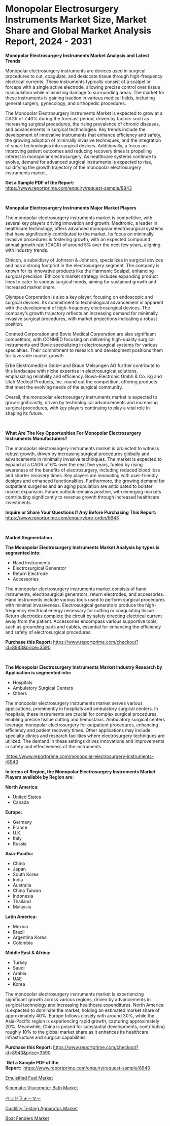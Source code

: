<p><h1>Monopolar Electrosurgery Instruments Market Size, Market Share and Global Market Analysis Report, 2024 - 2031</h1></p><p><strong>Monopolar Electrosurgery Instruments Market Analysis and Latest Trends</strong></p>
<p><p>Monopolar electrosurgery instruments are devices used in surgical procedures to cut, coagulate, and desiccate tissue through high-frequency electrical currents. These instruments typically consist of a scalpel or forceps with a single active electrode, allowing precise control over tissue manipulation while minimizing damage to surrounding areas. The market for these instruments is gaining traction in various medical fields, including general surgery, gynecology, and orthopedic procedures.</p><p>The Monopolar Electrosurgery Instruments Market is expected to grow at a CAGR of 7.40% during the forecast period, driven by factors such as increasing surgical procedures, the rising prevalence of chronic diseases, and advancements in surgical technologies. Key trends include the development of innovative instruments that enhance efficiency and safety, the growing adoption of minimally invasive techniques, and the integration of smart technologies into surgical devices. Additionally, a focus on improving patient outcomes and reducing recovery times is propelling interest in monopolar electrosurgery. As healthcare systems continue to evolve, demand for advanced surgical instruments is expected to rise, solidifying the growth trajectory of the monopolar electrosurgery instruments market.</p></p>
<p><strong>Get a Sample PDF of the Report:&nbsp;</strong> <a href="https://www.reportprime.com/enquiry/request-sample/8943">https://www.reportprime.com/enquiry/request-sample/8943</a></p>
<p>&nbsp;</p>
<p><strong>Monopolar Electrosurgery Instruments Major Market Players</strong></p>
<p><p>The monopolar electrosurgery instruments market is competitive, with several key players driving innovation and growth. Medtronic, a leader in healthcare technology, offers advanced monopolar electrosurgical systems that have significantly contributed to the market. Its focus on minimally invasive procedures is fostering growth, with an expected compound annual growth rate (CAGR) of around 5% over the next few years, aligning with industry trends.</p><p>Ethicon, a subsidiary of Johnson & Johnson, specializes in surgical devices and has a strong footprint in the electrosurgery segment. The company is known for its innovative products like the Harmonic Scalpel, enhancing surgical precision. Ethicon's market strategy includes expanding product lines to cater to various surgical needs, aiming for sustained growth and increased market share.</p><p>Olympus Corporation is also a key player, focusing on endoscopic and surgical devices. Its commitment to technological advancement is apparent with the development of high-frequency electrosurgical devices. The company’s growth trajectory reflects an increasing demand for minimally invasive surgical procedures, with market projections indicating a robust position.</p><p>Conmed Corporation and Bovie Medical Corporation are also significant competitors, with CONMED focusing on delivering high-quality surgical instruments and Bovie specializing in electrosurgical systems for various specialties. Their commitment to research and development positions them for favorable market growth.</p><p>Erbe Elektromedizin GmbH and Braun Melsungen AG further contribute to this landscape with niche expertise in electrosurgical solutions, emphasizing reliability and efficiency. Bowa-Electronic Gmbh & Co. Kg and Utah Medical Products, Inc. round out the competition, offering products that meet the evolving needs of the surgical community.</p><p>Overall, the monopolar electrosurgery instruments market is expected to grow significantly, driven by technological advancements and increasing surgical procedures, with key players continuing to play a vital role in shaping its future.</p></p>
<p>&nbsp;</p>
<p><strong>What Are The Key Opportunities For Monopolar Electrosurgery Instruments Manufacturers?</strong></p>
<p><p>The monopolar electrosurgery instruments market is projected to witness robust growth, driven by increasing surgical procedures globally and advancements in minimally invasive techniques. The market is expected to expand at a CAGR of 6% over the next five years, fueled by rising awareness of the benefits of electrosurgery, including reduced blood loss and shorter recovery times. Key players are innovating with user-friendly designs and enhanced functionalities. Furthermore, the growing demand for outpatient surgeries and an aging population are anticipated to bolster market expansion. Future outlook remains positive, with emerging markets contributing significantly to revenue growth through increased healthcare investments.</p></p>
<p><strong>Inquire or Share Your Questions If Any Before Purchasing This Report:</strong> <a href="https://www.reportprime.com/enquiry/pre-order/8943">https://www.reportprime.com/enquiry/pre-order/8943</a></p>
<p>&nbsp;</p>
<p><strong>Market Segmentation</strong></p>
<p><strong>The Monopolar Electrosurgery Instruments Market Analysis by types is segmented into:</strong></p>
<p><ul><li>Hand Instruments</li><li>Electrosurgical Generator</li><li>Return Electrode</li><li>Accessories</li></ul></p>
<p><p>The monopolar electrosurgery instruments market consists of hand instruments, electrosurgical generators, return electrodes, and accessories. Hand instruments include various tools used to perform surgical procedures with minimal invasiveness. Electrosurgical generators produce the high-frequency electrical energy necessary for cutting or coagulating tissue. Return electrodes complete the circuit by safely directing electrical current away from the patient. Accessories encompass various supportive tools, such as grounding pads and cables, essential for enhancing the efficiency and safety of electrosurgical procedures.</p></p>
<p><strong>Purchase this Report:&nbsp;</strong><a href="https://www.reportprime.com/checkout?id=8943&price=3590">https://www.reportprime.com/checkout?id=8943&price=3590</a></p>
<p>&nbsp;</p>
<p><strong>The Monopolar Electrosurgery Instruments Market Industry Research by Application is segmented into:</strong></p>
<p><ul><li>Hospitals</li><li>Ambulatory Surgical Centers</li><li>Others</li></ul></p>
<p><p>The monopolar electrosurgery instruments market serves various applications, prominently in hospitals and ambulatory surgical centers. In hospitals, these instruments are crucial for complex surgical procedures, enabling precise tissue cutting and hemostasis. Ambulatory surgical centers leverage monopolar electrosurgery for outpatient procedures, enhancing efficiency and patient recovery times. Other applications may include specialty clinics and research facilities where electrosurgery techniques are utilized. The demand in these settings drives innovations and improvements in safety and effectiveness of the instruments.</p></p>
<p><a href="https://www.reportprime.com/monopolar-electrosurgery-instruments-r8943">&nbsp;https://www.reportprime.com/monopolar-electrosurgery-instruments-r8943</a></p>
<p><strong>In terms of Region, the Monopolar Electrosurgery Instruments Market Players available by Region are:</strong></p>
<p>
    <p> <strong> North America: </strong>
        <ul>
            <li>United States</li>
            <li>Canada</li>
        </ul>
        </p> 
    <p> <strong> Europe: </strong>
        <ul>
            <li>Germany</li>
            <li>France</li>
            <li>U.K.</li>
            <li>Italy</li>
            <li>Russia</li>
        </ul>
        </p> 
    <p> <strong> Asia-Pacific: </strong>
        <ul>
            <li>China</li>
            <li>Japan</li>
            <li>South Korea</li>
            <li>India</li>
            <li>Australia</li>
            <li>China Taiwan</li>
            <li>Indonesia</li>
            <li>Thailand</li>
            <li>Malaysia</li>
        </ul>
        </p> 
    <p> <strong> Latin America: </strong>
        <ul>
            <li>Mexico</li>
            <li>Brazil</li>
            <li>Argentina Korea</li>
            <li>Colombia</li>
        </ul>
        </p> 
    <p> <strong> Middle East & Africa: </strong>
        <ul>
            <li>Turkey</li>
            <li>Saudi</li>
            <li>Arabia</li>
            <li>UAE</li>
            <li>Korea</li>
        </ul>
    </p>
    </p>
<p><p>The monopolar electrosurgery instruments market is experiencing significant growth across various regions, driven by advancements in surgical technology and increasing healthcare expenditures. North America is expected to dominate the market, holding an estimated market share of approximately 40%. Europe follows closely with around 30%, while the Asia-Pacific region is experiencing rapid growth, capturing approximately 20%. Meanwhile, China is poised for substantial developments, contributing roughly 10% to the global market share as it enhances its healthcare infrastructure and surgical capabilities.</p></p>
<p><strong>Purchase this Report: </strong><a href="https://www.reportprime.com/checkout?id=8943&price=3590">https://www.reportprime.com/checkout?id=8943&price=3590</a></p>
<p>&nbsp;<strong>Get a Sample PDF of the Report:&nbsp;&nbsp;</strong><a href="https://www.reportprime.com/enquiry/request-sample/8943">https://www.reportprime.com/enquiry/request-sample/8943</a></p>
<p><strong></strong></p>
<p><p><a href="https://issuu.com/reportprime-2/docs/emulsified-fuel-market-size-2030.pp_c59d2b1b558e00">Emulsified Fuel Market</a></p><p><a href="https://www.linkedin.com/pulse/global-kinematic-viscometer-bath-industry-research-report-v77sf?trackingId=kaf7y5YFTS6byZXwCAlXEg%3D%3D">Kinematic Viscometer Bath Market</a></p><p><a href="https://medium.com/@titusboyer1/bed-former-market-%E3%81%AE%E3%82%B0%E3%83%AD%E3%83%BC%E3%83%90%E3%83%AB%E5%B8%82%E5%A0%B4%E6%A6%82%E8%A6%81%E3%81%AF-%E4%B8%96%E7%95%8C%E3%81%8A%E3%82%88%E3%81%B3%E4%B8%BB%E8%A6%81%E5%B8%82%E5%A0%B4%E3%81%AB%E3%81%8A%E3%81%91%E3%82%8B%E6%A5%AD%E7%95%8C%E3%81%AB%E5%BD%B1%E9%9F%BF%E3%82%92%E4%B8%8E%E3%81%88%E3%82%8B%E4%B8%BB%E8%A6%81%E3%81%AA%E3%83%88%E3%83%AC%E3%83%B3%E3%83%89%E3%81%AB%E3%81%A4%E3%81%84%E3%81%A6-%E7%8B%AC%E8%87%AA%E3%81%AE%E8%A6%96%E7%82%B9%E3%82%92%E6%8F%90%E4%BE%9B%E3%81%97%E3%81%BE%E3%81%99-f2ad74d5f71f">ベッドフォーマー</a></p><p><a href="https://www.linkedin.com/pulse/ductility-testing-apparatus-market-evolution-global-trends-ytz5f?trackingId=oM2pTrmxQ7OpIoxPeZ1EZQ%3D%3D">Ductility Testing Apparatus Market</a></p><p><a href="https://medium.com/@omamuller/in-the-boat-fenders-market-the-main-focus-is-on-keeping-costs-low-and-getting-the-most-out-of-68cf66744e4c">Boat Fenders Market</a></p></p>